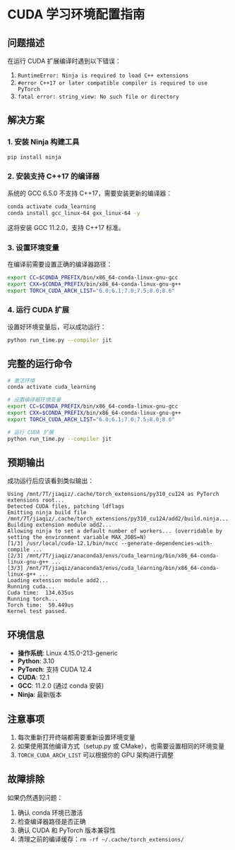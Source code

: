 # CUDA 学习环境配置指南

## 问题描述

在运行 CUDA 扩展编译时遇到以下错误：
1. `RuntimeError: Ninja is required to load C++ extensions`
2. `#error C++17 or later compatible compiler is required to use PyTorch`
3. `fatal error: string_view: No such file or directory`

## 解决方案

### 1. 安装 Ninja 构建工具

```bash
pip install ninja
```

### 2. 安装支持 C++17 的编译器

系统的 GCC 6.5.0 不支持 C++17，需要安装更新的编译器：

```bash
conda activate cuda_learning
conda install gcc_linux-64 gxx_linux-64 -y
```

这将安装 GCC 11.2.0，支持 C++17 标准。

### 3. 设置环境变量

在编译前需要设置正确的编译器路径：

```bash
export CC=$CONDA_PREFIX/bin/x86_64-conda-linux-gnu-gcc
export CXX=$CONDA_PREFIX/bin/x86_64-conda-linux-gnu-g++
export TORCH_CUDA_ARCH_LIST="6.0;6.1;7.0;7.5;8.0;8.6"
```

### 4. 运行 CUDA 扩展

设置好环境变量后，可以成功运行：

```bash
python run_time.py --compiler jit
```

## 完整的运行命令

```bash
# 激活环境
conda activate cuda_learning

# 设置编译器环境变量
export CC=$CONDA_PREFIX/bin/x86_64-conda-linux-gnu-gcc
export CXX=$CONDA_PREFIX/bin/x86_64-conda-linux-gnu-g++
export TORCH_CUDA_ARCH_LIST="6.0;6.1;7.0;7.5;8.0;8.6"

# 运行 CUDA 扩展
python run_time.py --compiler jit
```

## 预期输出

成功运行后应该看到类似输出：

```
Using /mnt/7T/jiaqiz/.cache/torch_extensions/py310_cu124 as PyTorch extensions root...
Detected CUDA files, patching ldflags
Emitting ninja build file /mnt/7T/jiaqiz/.cache/torch_extensions/py310_cu124/add2/build.ninja...
Building extension module add2...
Allowing ninja to set a default number of workers... (overridable by setting the environment variable MAX_JOBS=N)
[1/3] /usr/local/cuda-12.1/bin/nvcc --generate-dependencies-with-compile ...
[2/3] /mnt/7T/jiaqiz/anaconda3/envs/cuda_learning/bin/x86_64-conda-linux-gnu-g++ ...
[3/3] /mnt/7T/jiaqiz/anaconda3/envs/cuda_learning/bin/x86_64-conda-linux-g++ ...
Loading extension module add2...
Running cuda...
Cuda time:  134.635us
Running torch...
Torch time:  50.449us
Kernel test passed.
```

## 环境信息

- **操作系统**: Linux 4.15.0-213-generic
- **Python**: 3.10
- **PyTorch**: 支持 CUDA 12.4
- **CUDA**: 12.1
- **GCC**: 11.2.0 (通过 conda 安装)
- **Ninja**: 最新版本

## 注意事项

1. 每次重新打开终端都需要重新设置环境变量
2. 如果使用其他编译方式（setup.py 或 CMake），也需要设置相同的环境变量
3. `TORCH_CUDA_ARCH_LIST` 可以根据你的 GPU 架构进行调整

## 故障排除

如果仍然遇到问题：

1. 确认 conda 环境已激活
2. 检查编译器路径是否正确
3. 确认 CUDA 和 PyTorch 版本兼容性
4. 清理之前的编译缓存：`rm -rf ~/.cache/torch_extensions/`

